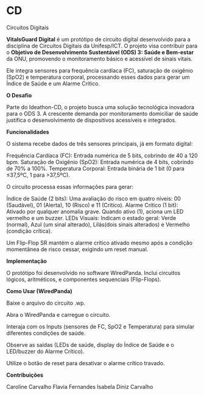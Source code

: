 # CD
Circuitos Digitais

**VitalsGuard** **Digital** é um protótipo de circuito digital desenvolvido para a disciplina de Circuitos Digitais da Unifesp/ICT. O projeto visa contribuir para o 
**Objetivo de Desenvolvimento Sustentável (ODS) 3: Saúde e Bem-estar** da ONU, promovendo o monitoramento básico e acessível de sinais vitais.

Ele integra sensores para frequência cardíaca (FC), saturação de oxigênio (SpO2) e temperatura corporal, processando esses dados para gerar um Índice de Saúde e um Alarme Crítico.

**O Desafio**

Parte do Ideathon-CD, o projeto busca uma solução tecnológica inovadora para o ODS 3. A crescente demanda por monitoramento domiciliar de saúde justifica o desenvolvimento de dispositivos acessíveis e integrados.

**Funcionalidades**

O sistema recebe dados de três sensores principais, já em formato digital:

Frequência Cardíaca (FC): Entrada numérica de 5 bits, cobrindo de 40 a 120 bpm.
Saturação de Oxigênio (SpO2): Entrada numérica de 4 bits, cobrindo de 70% a 100%.
Temperatura Corporal: Entrada binária de 1 bit (0 para ≤37,5ºC, 1 para >37,5ºC).

O circuito processa essas informações para gerar:

Índice de Saúde (2 bits): Uma avaliação do risco em quatro níveis: 00 (Saudável), 01 (Alerta), 10 (Risco) e 11 (Crítico).
Alarme Crítico (1 bit): Ativado por qualquer anomalia grave. Quando ativo (1), aciona um LED vermelho e um buzzer.
LEDs Visuais: Indicam o estado geral: Verde (normal), Azul (um sinal alterado), Lilás(dois sinais alterados) e Vermelho (condição crítica).

Um Flip-Flop SR mantém o alarme crítico ativado mesmo após a condição momentânea de risco cessar, exigindo um reset manual.

**Implementação**

O protótipo foi desenvolvido no software WiredPanda. Inclui circuitos lógicos, aritméticos, e componentes sequenciais (Flip-Flops).

**Como Usar (WiredPanda)**

Baixe o arquivo do circuito .wp.

Abra o WiredPanda e carregue o circuito.

Interaja com os Inputs (sensores de FC, SpO2 e Temperatura) para simular diferentes condições de saúde.

Observe as saídas (LEDs de saúde, display do Índice de Saúde e o LED/buzzer do Alarme Crítico).

Utilize o botão de reset para desativar o alarme crítico travado.

**Contribuições**

Caroline Carvalho
Flavia Fernandes
Isabela Diniz Carvalho
